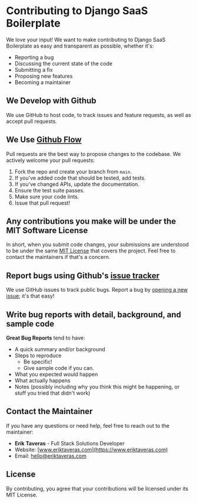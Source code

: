 # Contributing to Django SaaS Boilerplate

We love your input! We want to make contributing to Django SaaS Boilerplate as easy and transparent as possible, whether it's:

- Reporting a bug
- Discussing the current state of the code
- Submitting a fix
- Proposing new features
- Becoming a maintainer

## We Develop with Github
We use GitHub to host code, to track issues and feature requests, as well as accept pull requests.

## We Use [Github Flow](https://guides.github.com/introduction/flow/index.html)
Pull requests are the best way to propose changes to the codebase. We actively welcome your pull requests:

1. Fork the repo and create your branch from `main`.
2. If you've added code that should be tested, add tests.
3. If you've changed APIs, update the documentation.
4. Ensure the test suite passes.
5. Make sure your code lints.
6. Issue that pull request!

## Any contributions you make will be under the MIT Software License
In short, when you submit code changes, your submissions are understood to be under the same [MIT License](http://choosealicense.com/licenses/mit/) that covers the project. Feel free to contact the maintainers if that's a concern.

## Report bugs using Github's [issue tracker](https://github.com/eriktaveras/django-saas-boilerplate/issues)
We use GitHub issues to track public bugs. Report a bug by [opening a new issue](https://github.com/eriktaveras/django-saas-boilerplate/issues/new); it's that easy!

## Write bug reports with detail, background, and sample code

**Great Bug Reports** tend to have:

- A quick summary and/or background
- Steps to reproduce
  - Be specific!
  - Give sample code if you can.
- What you expected would happen
- What actually happens
- Notes (possibly including why you think this might be happening, or stuff you tried that didn't work)

## Contact the Maintainer

If you have any questions or need help, feel free to reach out to the maintainer:

- **Erik Taveras** - Full Stack Solutions Developer
- Website: [www.eriktaveras.com](https://www.eriktaveras.com)
- Email: [hello@eriktaveras.com](mailto:hello@eriktaveras.com)

## License
By contributing, you agree that your contributions will be licensed under its MIT License. 